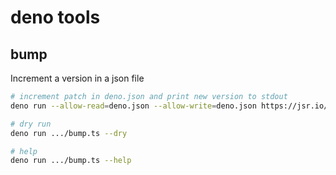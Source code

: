 # deno tools

## bump

Increment a version in a json file

```sh
# increment patch in deno.json and print new version to stdout
deno run --allow-read=deno.json --allow-write=deno.json https://jsr.io/@cotyhamilton/tools/$version/bump.ts --type patch --file deno.json --out newVersion

# dry run
deno run .../bump.ts --dry

# help
deno run .../bump.ts --help
```
